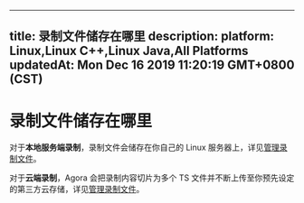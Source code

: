 
---
title: 录制文件储存在哪里
description: 
platform: Linux,Linux C++,Linux Java,All Platforms
updatedAt: Mon Dec 16 2019 11:20:19 GMT+0800 (CST)
---
# 录制文件储存在哪里
对于**本地服务端录制**，录制文件会储存在你自己的 Linux 服务器上，详见[管理录制文件](../../cn/Recording/recording_files.md)。

对于**云端录制**，Agora 会把录制内容切片为多个 TS 文件并不断上传至你预先设定的第三方云存储，详见[管理录制文件](../../cn/cloud-recording/cloud_recording_manage_files.md)。
